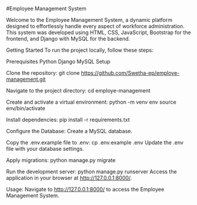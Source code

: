 #Employee Management System

Welcome to the Employee Management System, a dynamic platform designed to effortlessly handle every aspect of workforce administration. This system was developed using HTML, CSS, JavaScript, Bootstrap for the frontend, and Django with MySQL for the backend.

Getting Started
To run the project locally, follow these steps:

Prerequisites
Python 
Django
MySQL
Setup


Clone the repository:
git clone https://github.com/Swetha-ep/employe-management.git

Navigate to the project directory:
cd employe-management


Create and activate a virtual environment:
python -m venv env
source env/bin/activate  

Install dependencies:
pip install -r requirements.txt

Configure the Database:
Create a MySQL database.

Copy the .env.example file to .env:
cp .env.example .env
Update the .env file with your database settings.

Apply migrations:
python manage.py migrate

Run the development server:
python manage.py runserver
Access the application in your browser at http://127.0.0.1:8000/.

Usage:
Navigate to http://127.0.0.1:8000/ to access the Employee Management System.

  


